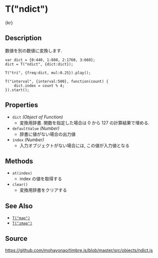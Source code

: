 T("ndict")
==========
{kr} 

## Description ##
数値を別の数値に変換します.

```timbre
var dict = {0:440, 1:880, 2:1760, 3:660};
dict = T("ndict", {dict:dict});

T("tri", {freq:dict, mul:0.25}).play();

T("interval", {interval:500}, function(count) {
    dict.index = count % 4;
}).start();
```

## Properties ##
- `dict` _(Object of Function)_
  - 変換用辞書. 関数を指定した場合は 0 から 127 の計算結果で埋める.
- `defaultValue` _(Number)_
  - 辞書に値がない場合の出力値
- `index` _(Number)_
  - 入力オブジェクトがない場合には, この値が入力値となる

## Methods ##
- `at(index)`
  - index の値を取得する
- `clear()`
  - 変換用辞書をクリアする

## See Also ##
- [`T("map")`](./map.html)
- [`T("zmap")`](./zmap.html)

## Source ##
https://github.com/mohayonao/timbre.js/blob/master/src/objects/ndict.js
